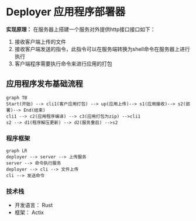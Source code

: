 # Deployer 应用程序部署器

**实现原理：** 在服务器上搭建一个服务对外提供http接口接口如下：
1. 接收客户端上传的文件
2. 接收客户端发送的指令，此指令可以在服务端转换为shell命令在服务器上进行执行
3. 客户端程序需要执行命令来进行应用的打包

## 应用程序发布基础流程

```mermaid
graph TB
Start(开始) --> cli1(客户应用打包) --> up(应用上传)--> s1(应用接收)--> s2(部署)--> End(结束)
cli1 --> c2(应用程序编译) --> c3(应用打包为zip) -->cli1
s2 --> d1(程序解压更新) --> d2(服务重启) -->s2
```

### 程序框架

```mermaid
graph LR
deployer --> server --> 上传服务
server --> 命令执行服务
deployer --> cli --> 文件上传
cli --> 发送命令
```

### 技术栈

- 开发语言： Rust
- 框架： Actix


